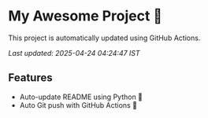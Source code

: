 # My Awesome Project 🚀

This project is automatically updated using GitHub Actions.

_Last updated: 2025-04-24 04:24:47 IST_

## Features
- Auto-update README using Python 🐍
- Auto Git push with GitHub Actions 🤖
